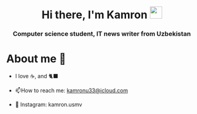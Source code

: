 

<h1 align="center">Hi there, I'm Kamron</a> 
<img src="https://github.com/blackcater/blackcater/raw/main/images/Hi.gif" height="32"/></h1>
<h3 align="center">Computer science student, IT news writer from Uzbekistan </h3>



<h1 >About me 🚀 </a></h1>

- I love ☕, and 🐈‍⬛ 


- :mailbox:How to reach me: kamronu33@icloud.com
- 📸 Instagram: kamron.usmv


